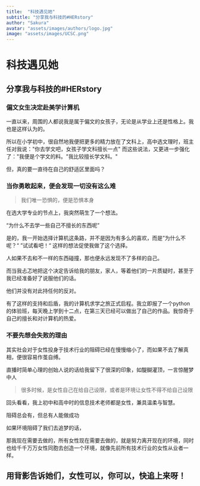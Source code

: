 ```yaml
---
title:  "科技遇见她"
subtitle: "分享我与科技的#HERstory"
author: "Sakura"
avatar: "assets/images/authors/logo.jpg"
image: "assets/images/UCSC.png"
---
```



# 科技遇见她 

## 分享我与科技的#HERstory



### 偏文女生决定赴美学计算机

一直以来，周围的人都说我是属于偏文的女孩子，无论是从学业上还是性格上。我也是这样认为的。

所以在小学初中，很自然地我便把更多的精力放在了文科上，高中选文理时，班主任对我说："你去学文吧，女孩子学文科擅长一点" 而这些说法，又更进一步强化了："我便是个学文的料。"我比较擅长学文科。"

但，真的要一直待在自己的舒适区里面吗？



### 当你勇敢起来，便会发现一切没有这么难

> 我们唯一恐惧的，便是恐惧本身

在选大学专业的节点上，我突然萌生了一个想法。

“为什么不去学一些自己不擅长的东西呢”

是的，我一开始选择计算机这条路，并不是因为有多么的喜欢，而是”为什么不呢？“ ”试试看吧！“ 这样的想法促使我做了这个选择。

人如果不去和不一样的东西碰撞，那也便永远发现不了多样的自己。

而当我忐忑地把这个决定告诉给我的朋友，家人，等着他们的一片质疑时，甚至于我已经准备好了说服他们的话。

他们并没有对此持任何的反对。

有了这样的支持和后盾，我的计算机求学之旅正式启程。我立即报了一个python的体验班，每天晚上学到十二点，在第三天已经可以做出了自己的作品。我惊奇于自己的擅长和对计算机的热爱。

 



### 不要先想会失败的理由

其实社会对于女性投身于技术行业的阻碍已经在慢慢缩小了，而如果不去了解真相，便很容易作茧自缚。

直播时简单心理的创始人说的话给我留下了很深的印象，如醍醐灌顶，一言惊醒梦中人

> 很多时候，是女性自己在给自己设限，或者是环境让女性不得不给自己设限

回头看看，我上初中和高中时的信息技术老师都是女性，兼具温柔与智慧。

阻碍总会有，但总有人能做成功

如果环境阻碍了我们去追梦的话，

那我现在需要去做的，所有女性现在需要去做的，就是努力离开现在的环境，同时也给千千万万女性同胞去创造一个环境，就像先前所有技术行业的女性从业者一样。

## 用背影告诉她们，女性可以，你可以，快追上来呀！

 

